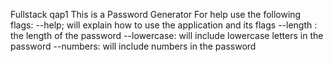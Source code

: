 Fullstack qap1
This is a Password Generator
For help use the following flags:
--help; will explain how to use the application and its flags
--length <number>: the length of the password
--lowercase: will include lowercase letters in the password
--numbers: will include numbers in the password
